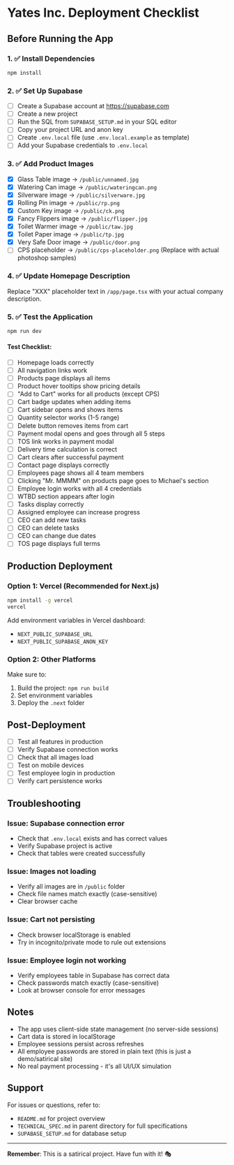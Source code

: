 # Yates Inc. Deployment Checklist

## Before Running the App

### 1. ✅ Install Dependencies
```bash
npm install
```

### 2. ✅ Set Up Supabase
- [ ] Create a Supabase account at https://supabase.com
- [ ] Create a new project
- [ ] Run the SQL from `SUPABASE_SETUP.md` in your SQL editor
- [ ] Copy your project URL and anon key
- [ ] Create `.env.local` file (use `.env.local.example` as template)
- [ ] Add your Supabase credentials to `.env.local`

### 3. ✅ Add Product Images
- [x] Glass Table image → `/public/unnamed.jpg`
- [x] Watering Can image → `/public/wateringcan.png`
- [x] Silverware image → `/public/silverware.jpg`
- [x] Rolling Pin image → `/public/rp.png`
- [x] Custom Key image → `/public/ck.png`
- [x] Fancy Flippers image → `/public/flipper.jpg`
- [x] Toilet Warmer image → `/public/taw.jpg`
- [x] Toilet Paper image → `/public/tp.jpg`
- [x] Very Safe Door image → `/public/door.png`
- [ ] CPS placeholder → `/public/cps-placeholder.png` (Replace with actual photoshop samples)

### 4. ✅ Update Homepage Description
Replace "XXX" placeholder text in `/app/page.tsx` with your actual company description.

### 5. ✅ Test the Application
```bash
npm run dev
```

#### Test Checklist:
- [ ] Homepage loads correctly
- [ ] All navigation links work
- [ ] Products page displays all items
- [ ] Product hover tooltips show pricing details
- [ ] "Add to Cart" works for all products (except CPS)
- [ ] Cart badge updates when adding items
- [ ] Cart sidebar opens and shows items
- [ ] Quantity selector works (1-5 range)
- [ ] Delete button removes items from cart
- [ ] Payment modal opens and goes through all 5 steps
- [ ] TOS link works in payment modal
- [ ] Delivery time calculation is correct
- [ ] Cart clears after successful payment
- [ ] Contact page displays correctly
- [ ] Employees page shows all 4 team members
- [ ] Clicking "Mr. MMMM" on products page goes to Michael's section
- [ ] Employee login works with all 4 credentials
- [ ] WTBD section appears after login
- [ ] Tasks display correctly
- [ ] Assigned employee can increase progress
- [ ] CEO can add new tasks
- [ ] CEO can delete tasks
- [ ] CEO can change due dates
- [ ] TOS page displays full terms

## Production Deployment

### Option 1: Vercel (Recommended for Next.js)
```bash
npm install -g vercel
vercel
```

Add environment variables in Vercel dashboard:
- `NEXT_PUBLIC_SUPABASE_URL`
- `NEXT_PUBLIC_SUPABASE_ANON_KEY`

### Option 2: Other Platforms
Make sure to:
1. Build the project: `npm run build`
2. Set environment variables
3. Deploy the `.next` folder

## Post-Deployment

- [ ] Test all features in production
- [ ] Verify Supabase connection works
- [ ] Check that all images load
- [ ] Test on mobile devices
- [ ] Test employee login in production
- [ ] Verify cart persistence works

## Troubleshooting

### Issue: Supabase connection error
- Check that `.env.local` exists and has correct values
- Verify Supabase project is active
- Check that tables were created successfully

### Issue: Images not loading
- Verify all images are in `/public` folder
- Check file names match exactly (case-sensitive)
- Clear browser cache

### Issue: Cart not persisting
- Check browser localStorage is enabled
- Try in incognito/private mode to rule out extensions

### Issue: Employee login not working
- Verify employees table in Supabase has correct data
- Check passwords match exactly (case-sensitive)
- Look at browser console for error messages

## Notes

- The app uses client-side state management (no server-side sessions)
- Cart data is stored in localStorage
- Employee sessions persist across refreshes
- All employee passwords are stored in plain text (this is just a demo/satirical site)
- No real payment processing - it's all UI/UX simulation

## Support

For issues or questions, refer to:
- `README.md` for project overview
- `TECHNICAL_SPEC.md` in parent directory for full specifications
- `SUPABASE_SETUP.md` for database setup

---

**Remember**: This is a satirical project. Have fun with it! 🎭




